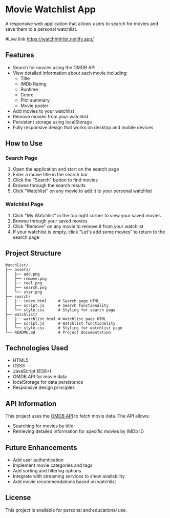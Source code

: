# Movie Watchlist App

A responsive web application that allows users to search for movies and save them to a personal watchlist.

#Live link
https://watchhhhlist.netlify.app/

## Features

- Search for movies using the OMDB API
- View detailed information about each movie including:
  - Title
  - IMDb Rating
  - Runtime
  - Genre
  - Plot summary
  - Movie poster
- Add movies to your watchlist
- Remove movies from your watchlist
- Persistent storage using localStorage
- Fully responsive design that works on desktop and mobile devices

## How to Use

### Search Page
1. Open the application and start on the search page
2. Enter a movie title in the search bar
3. Click the "Search" button to find movies
4. Browse through the search results
5. Click "Watchlist" on any movie to add it to your personal watchlist

### Watchlist Page
1. Click "My Watchlist" in the top right corner to view your saved movies
2. Browse through your saved movies
3. Click "Remove" on any movie to remove it from your watchlist
4. If your watchlist is empty, click "Let's add some movies" to return to the search page

## Project Structure

```
Watchlist/
├── assets/
│   ├── add.png
│   ├── remove.png
│   ├── reel.png
│   ├── search.png
│   └── star.png
├── search/
│   ├── index.html     # Search page HTML
│   ├── script.js      # Search functionality
│   └── style.css      # Styling for search page
├── watchlist/
│   ├── watchlist.html # Watchlist page HTML
│   ├── script.js      # Watchlist functionality
│   └── style.css      # Styling for watchlist page
└── README.md          # Project documentation
```

## Technologies Used

- HTML5
- CSS3
- JavaScript (ES6+)
- OMDB API for movie data
- localStorage for data persistence
- Responsive design principles

## API Information

This project uses the [OMDB API](http://www.omdbapi.com/) to fetch movie data. The API allows:
- Searching for movies by title
- Retrieving detailed information for specific movies by IMDb ID

## Future Enhancements

- Add user authentication
- Implement movie categories and tags
- Add sorting and filtering options
- Integrate with streaming services to show availability
- Add movie recommendations based on watchlist

## License

This project is available for personal and educational use.
